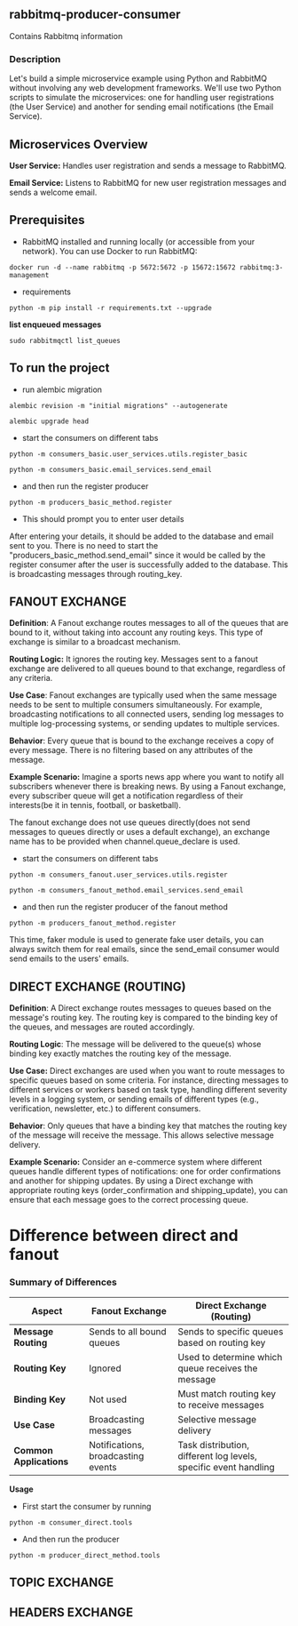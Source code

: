 ## rabbitmq-producer-consumer
Contains Rabbitmq information

### Description
Let's build a simple microservice example using Python and RabbitMQ without involving any web development frameworks. We'll use two Python scripts to simulate the microservices: one for handling user registrations (the User Service) and another for sending email notifications (the Email Service).

## Microservices Overview

**User Service:**
Handles user registration and sends a message to RabbitMQ.

**Email Service:**
Listens to RabbitMQ for new user registration messages and sends a welcome email.

## Prerequisites
 - RabbitMQ installed and running locally (or accessible from your network). You can use Docker to run RabbitMQ:
```
docker run -d --name rabbitmq -p 5672:5672 -p 15672:15672 rabbitmq:3-management
```

 - requirements
```
python -m pip install -r requirements.txt --upgrade
```
**list enqueued messages**
```
sudo rabbitmqctl list_queues
```
## To run the project

 * run alembic migration
```
alembic revision -m "initial migrations" --autogenerate
```
```
alembic upgrade head
```

 * start the consumers on different tabs
```
python -m consumers_basic.user_services.utils.register_basic
```

```
python -m consumers_basic.email_services.send_email
```

 * and then run the register producer
```
python -m producers_basic_method.register
```
 * This should prompt you to enter user details

After entering your details, it should be added to the database and email sent to you. There is no need to start the "producers_basic_method.send_email" since it would be called by the register consumer after the user is successfully added to the database.
This is broadcasting messages through routing_key.

## FANOUT EXCHANGE
**Definition**:
A Fanout exchange routes messages to all of the queues that are bound to it, without taking into account any routing keys. This type of exchange is similar to a broadcast mechanism.

**Routing Logic:**
It ignores the routing key. Messages sent to a fanout exchange are delivered to all queues bound to that exchange, regardless of any criteria.

**Use Case**:
Fanout exchanges are typically used when the same message needs to be sent to multiple consumers simultaneously. For example, broadcasting notifications to all connected users, sending log messages to multiple log-processing systems, or sending updates to multiple services.

**Behavior**:
Every queue that is bound to the exchange receives a copy of every message. There is no filtering based on any attributes of the message.

**Example Scenario:**
Imagine a sports news app where you want to notify all subscribers whenever there is breaking news. By using a Fanout exchange, every subscriber queue will get a notification regardless of their interests(be it in tennis, football, or basketball).

The fanout exchange does not use queues directly(does not send messages to queues directly or uses a default exchange), an exchange name has to be provided when channel.queue_declare is used.
 * start the consumers on different tabs
```
python -m consumers_fanout.user_services.utils.register
```

```
python -m consumers_fanout_method.email_services.send_email
```

 * and then run the register producer of the fanout method
```
python -m producers_fanout_method.register
```
This time, faker module is used to generate fake user details, you can always switch them for real emails, since the send_email consumer would send emails to the users' emails.

## DIRECT EXCHANGE (ROUTING)
**Definition**:
A Direct exchange routes messages to queues based on the message's routing key. The routing key is compared to the binding key of the queues, and messages are routed accordingly.

**Routing Logic**:
The message will be delivered to the queue(s) whose binding key exactly matches the routing key of the message.

**Use Case:**
Direct exchanges are used when you want to route messages to specific queues based on some criteria. For instance, directing messages to different services or workers based on task type, handling different severity levels in a logging system, or sending emails of different types (e.g., verification, newsletter, etc.) to different consumers.

**Behavior**:
Only queues that have a binding key that matches the routing key of the message will receive the message. This allows selective message delivery.

**Example Scenario:**
Consider an e-commerce system where different queues handle different types of notifications: one for order confirmations and another for shipping updates. By using a Direct exchange with appropriate routing keys (order_confirmation and shipping_update), you can ensure that each message goes to the correct processing queue.

# Difference between direct and fanout
### Summary of Differences

| Aspect                | Fanout Exchange                          | Direct Exchange (Routing)                    |
|-----------------------|------------------------------------------|----------------------------------------------|
| **Message Routing**   | Sends to all bound queues                | Sends to specific queues based on routing key |
| **Routing Key**       | Ignored                                  | Used to determine which queue receives the message |
| **Binding Key**       | Not used                                 | Must match routing key to receive messages   |
| **Use Case**          | Broadcasting messages                    | Selective message delivery                   |
| **Common Applications** | Notifications, broadcasting events     | Task distribution, different log levels, specific event handling |

**Usage**
 * First start the consumer by running
```
python -m consumer_direct.tools
```
 * And then run the producer
```
python -m producer_direct_method.tools
```

## TOPIC EXCHANGE

## HEADERS EXCHANGE
